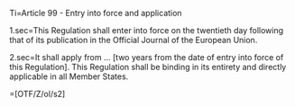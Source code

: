 Ti=Article 99 - Entry into force and application

1.sec=This Regulation shall enter into force on the twentieth day following that of its publication in the Official Journal of the European Union.

2.sec=It shall apply from … [two years from the date of entry into force of this Regulation]. This Regulation shall be binding in its entirety and directly applicable in all Member States.

=[OTF/Z/ol/s2]
